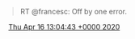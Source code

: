 > RT @francesc: Off by one error\.

<img src="../../media/tweet.ico" width="12" /> [Thu Apr 16 13:04:43 +0000 2020](https://twitter.com/DromerDenker/status/1250772108084498432)